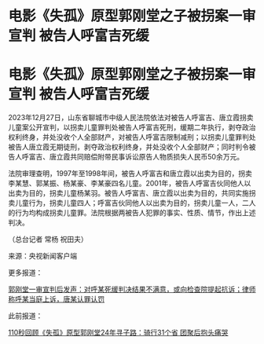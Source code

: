 # 电影《失孤》原型郭刚堂之子被拐案一审宣判 被告人呼富吉死缓

# 电影《失孤》原型郭刚堂之子被拐案一审宣判 被告人呼富吉死缓

2023年12月27日，山东省聊城市中级人民法院依法对被告人呼富吉、唐立霞拐卖儿童案公开宣判，以拐卖儿童罪判处被告人呼富吉死刑，缓期二年执行，剥夺政治权利终身，并处没收个人全部财产，对被告人呼富吉限制减刑；以拐卖儿童罪判处被告人唐立霞无期徒刑，剥夺政治权利终身，并处没收个人全部财产；同时判令被告人呼富吉、唐立霞共同赔偿附带民事诉讼原告人物质损失人民币50余万元。

法院审理查明，1997年至1998年间，被告人呼富吉和唐立霞以出卖为目的，拐卖李某慧、郭某振、杨某豪、李某豪四名儿童。2001年，被告人呼富吉伙同他人以出卖为目的，拐卖儿童杨某羽。被告人呼富吉、唐立霞以出卖为目的，共同实施拐卖儿童行为，拐卖儿童四人；呼富吉伙同他人以出卖为目的，拐卖儿童一人，二人的行为均构成拐卖儿童罪。法院根据两被告人犯罪的事实、性质、情节，作出上述判决。

（总台记者 常杨 祝田夫）

来源：央视新闻客户端

更多报道：

[郭刚堂一审宣判后发声：对呼某死缓判决结果不满意，或向检查院提起抗诉；律师称呼某当庭上诉，唐某认罪认罚](https://news.qq.com/rain/a/20231227A02DRG00)

此前报道：

[110秒回顾《失孤》原型郭刚堂24年寻子路：骑行31个省
团聚后抱头痛哭](https://news.qq.com/rain/a/20210713V05LYD00)

